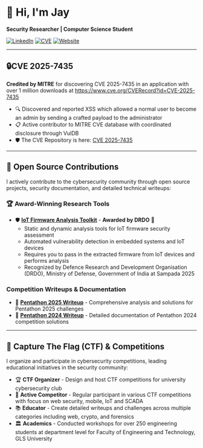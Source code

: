 # 👋 Hi, I'm Jay

**Security Researcher | Computer Science Student**

[![LinkedIn](https://img.shields.io/badge/LinkedIn-Connect-blue?style=flat-square&logo=linkedin)](https://www.linkedin.com/in/shah~jay/)
[![CVE](https://img.shields.io/badge/CVE-Contributor-red?style=flat-square)](https://www.cve.org/CVERecord?id=CVE-2025-7435)
[![Website](https://img.shields.io/badge/Website-Visit-green?style=flat-square&logo=google-chrome)](https://codebrics.com/)


---

## 🔒CVE 2025-7435

**Credited by MITRE** for discovering CVE 2025-7435 in an application with over 1 million downloads at https://www.cve.org/CVERecord?id=CVE-2025-7435

- 🔍 Discovered and reported XSS which allowed a normal user to become an admin by sending a crafted payload to the administrator
- 📋 Active contributor to MITRE CVE database with coordinated disclosure through VulDB
- 🛡️ The CVE Repository is here: [CVE 2025-7435](https://github.com/CodeBrics/lhc-php-resque-xss-exploit)


---
## 🌟 Open Source Contributions

I actively contribute to the cybersecurity community through open source projects, security documentation, and detailed technical writeups:

### 🏆 Award-Winning Research Tools
- 🛡️ **[IoT Firmware Analysis Toolkit](https://github.com/CodeBrics/sampada-2025)** - **Awarded by DRDO** 🏅
  - Static and dynamic analysis tools for IoT firmware security assessment
  - Automated vulnerability detection in embedded systems and IoT devices
  - Requires you to pass in the extracted firmware from IoT devices and performs analysis 
  - Recognized by Defence Research and Development Organisation (DRDO), Ministry of Defense, Government of India at Sampada 2025

### Competition Writeups & Documentation
- 📝 **[Pentathon 2025 Writeup](https://github.com/yourusername/pentathon-2025-writeup)** - Comprehensive analysis and solutions for Pentathon 2025 challenges
- 📝 **[Pentathon 2024 Writeup](https://github.com/yourusername/pentathon-2024-writeup)** - Detailed documentation of Pentathon 2024 competition solutions
- ---

## 🚩 Capture The Flag (CTF) & Competitions

I organize and participate in cybersecurity competitions, leading educational initiatives in the security community:

- 🏆 **CTF Organizer** - Design and host CTF competitions for university cybersecurity club
- 🎯 **Active Competitor** - Regular participant in various CTF competitions with focus on web security, mobile, IoT and SCADA
- 📚 **Educator** - Create detailed writeups and challenges across multiple categories including web, crypto, and forensics
- 🏛️ **Academics** - Conducted workshops for over 250 engineering students at department level for Faculty of Engineering and Technology, GLS University

